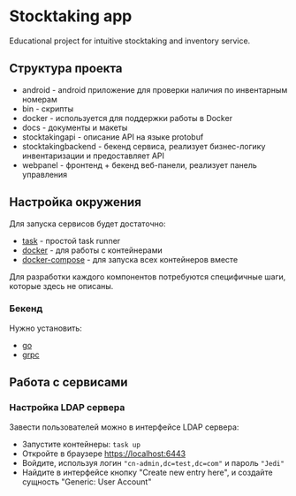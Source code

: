 # Stocktaking app

Educational project for intuitive stocktaking and inventory service.

## Структура проекта

* android - android приложение для проверки наличия по инвентарным номерам
* bin - скрипты
* docker - используется для поддержки работы в Docker
* docs - документы и макеты
* stocktakingapi - описание API на языке protobuf
* stocktakingbackend - бекенд сервиса, реализует бизнес-логику инвентаризации и предоставляет API
* webpanel - фронтенд + бекенд веб-панели, реализует панель управления

## Настройка окружения

Для запуска сервисов будет достаточно:

* [task](https://taskfile.org/#/installation) - простой task runner
* [docker](https://docs.docker.com/install) - для работы с контейнерами
* [docker-compose](https://docs.docker.com/compose/install/) - для запуска всех контейнеров вместе

Для разработки каждого компонентов потребуются специфичные шаги, которые здесь не описаны.

### Бекенд

Нужно установить:

* [go](https://github.com/golang/go/wiki/Ubuntu)
* [grpc](https://grpc.io/docs/quickstart/go.html)

## Работа с сервисами

### Настройка LDAP сервера

Завести пользователей можно в интерфейсе LDAP сервера:

* Запустите контейнеры: `task up`
* Откройте в браузере [https://localhost:6443](https://localhost:6443)
* Войдите, используя логин `"cn-admin,dc=test,dc=com"` и пароль `"Jedi"`
* Найдите в интерфейсе кнопку "Create new entry here", и создайте сущность "Generic: User Account"

